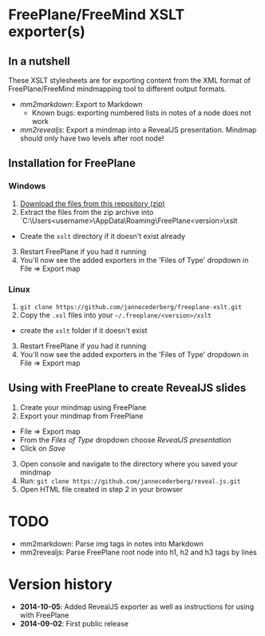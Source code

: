 # FreePlane/FreeMind XSLT exporter(s)

## In a nutshell

These XSLT stylesheets are for exporting content from the XML format of FreePlane/FreeMind mindmapping tool to different output formats.

* *mm2markdown*: Export to Markdown
  * Known bugs: exporting numbered lists in notes of a node does not work
* *mm2revealjs*: Export a mindmap into a RevealJS presentation. Mindmap should only have two levels after root node!

## Installation for FreePlane

### Windows

1. [Download the files from this repository (zip)](https://github.com/jannecederberg/freeplane-xslt/archive/master.zip)
2. Extract the files from the zip archive into `C:\Users\<username>\AppData\Roaming\FreePlane\<version>\xslt
  - Create the `xslt` directory if it doesn't exist already
3. Restart FreePlane if you had it running
4. You'll now see the added exporters in the 'Files of Type' dropdown in File => Export map

### Linux

1. `git clone https://github.com/jannecederberg/freeplane-xslt.git`
2. Copy the `.xsl` files into your `~/.freeplane/<version>/xslt`
  - create the `xslt` folder if it doesn't exist
3. Restart FreePlane if you had it running
4. You'll now see the added exporters in the 'Files of Type' dropdown in File => Export map

## Using with FreePlane to create RevealJS slides

1. Create your mindmap using FreePlane
2. Export your mindmap from FreePlane
  - File => Export map
  - From the *Files of Type* dropdown choose *RevealJS presentation*
  - Click on *Save*
3. Open console and navigate to the directory where you saved your mindmap
4. Run: `git clone https://github.com/jannecederberg/reveal.js.git`
5. Open HTML file created in step 2 in your browser

# TODO

* mm2markdown: Parse img tags in notes into Markdown
* mm2revealjs: Parse FreePlane root node into h1, h2 and h3 tags by lines

# Version history

- **2014-10-05**: Added RevealJS exporter as well as instructions for using with FreePlane
- **2014-09-02**: First public release